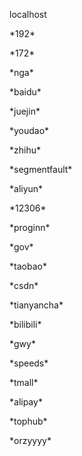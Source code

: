 <p>localhost</p>
<p>*192*</p>
<p>*172*</p>
<p>*nga*</p>
<p>*baidu*</p>
<p>*juejin*</p>
<p>*youdao*</p>
<p>*zhihu*</p>
<p>*segmentfault*</p>
<p>*aliyun*</p>
<p>*12306*</p>
<p>*proginn*</p>
<p>*gov*</p>
<p>*taobao*</p>
<p>*csdn*</p>
<p>*tianyancha*</p>
<p>*bilibili*</p>
<p>*gwy*</p>
<p>*speeds*</p>
<p>*tmall*</p>
<p>*alipay*</p>
<p>*tophub*</p>
<p>*orzyyyy*</p>
